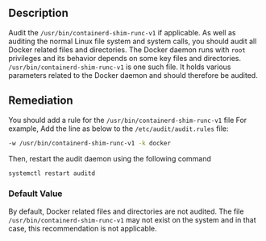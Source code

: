## Description

Audit the `/usr/bin/containerd-shim-runc-v1` if applicable. As well as auditing the normal Linux file system and system calls, you should audit all Docker related files and directories. The Docker daemon runs with `root` privileges and its behavior depends on some key files and directories. `/usr/bin/containerd-shim-runc-v1` is one such file. It holds various parameters related to the Docker daemon and should therefore be audited.

## Remediation

You should add a rule for the `/usr/bin/containerd-shim-runc-v1` file
For example,
Add the line as below to the `/etc/audit/audit.rules` file:

```bash
-w /usr/bin/containerd-shim-runc-v1 -k docker
```

Then, restart the audit daemon using the following command

```bash
systemctl restart auditd
```

### Default Value

By default, Docker related files and directories are not audited. The file
`/usr/bin/containerd-shim-runc-v1` may not exist on the system and in that case, this
recommendation is not applicable.